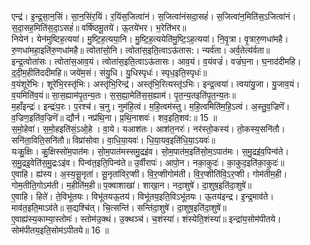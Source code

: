 

  
एन्द्र॑। इ॒न्द्र॒सा॒न॒सिं। सा॒न॒सिंर॒यिं। र॒यिंस॒जित्वा॑नं। स॒जित्वा॑नंसदा॒सहं॑। स॒जित्वा॑न॒मिति॑स॒ऽजित्वा॑नं। स॒दा॒सह॒मिति॑स॒दा॒ऽसहं॑॥ वर्षि॑ष्ठमू॒तये॑। ऊ॒तये॑भर। भ॒रेति॑भर॥  
नियेन॑। येन॑मुष्टिह॒त्यया॑। मु॒ष्टि॒ह॒त्यया॒नि। मु॒ष्टि॒ह॒त्ययेति॑मु॒ष्टि॒ऽह॒त्यया॑। नि॒वृ॒त्रा। वृ॒त्रारु॒णधा॑महै। रु॒णधा॑महा॒इति॑रु॒णधा॑महै॥ त्वोता॑सो॒नि। त्वोता॑स॒इति॒त्वाऽऊ॑तास:। न्यर्व॑ता। अर्व॒तेत्य॑र्वता॥  
इन्द्र॒त्वोता॑सः। त्वोता॑स॒आव॒यं। त्वोता॑स॒इति॒त्वाऽऊ॑तासः। आव॒यं। व॒यंवज्रं॑। वज्रं॑घ॒ना। घ॒नाद॑दीमहि। द॒दी॒म॒हीति॑ददीमहि॥ जये॑म॒सं। संयु॒धि। यु॒धिस्पृधः॑। स्पृध॒इति॒स्पृधः॑॥  
व॒यंशूरे॑भिः। शूरे॑भि॒रस्तृ॑भिः। अस्तृ॑भि॒रिन्द्र॑। अस्तृ॑भि॒रित्यस्तृ॑ऽभिः। इन्द्र॒त्वया॑। त्वया॑यु॒जा। यु॒जाव॒यं। व॒यमिति॑व॒यं॥ सा॒स॒ह्याम॑पृ॒त॒न्य॒तः। स॒स॒ह्या॒मेति॑स॒स॒ह्याम॑। पृ॒त॒न्य॒तइति॑पृ॒त॒न्य॒तः॥  
म॒हाँइन्द्रः॑। इन्द्रः॑प॒रः। प॒रश्च॑। च॒नु। नुम॑हि॒त्वं। म॒हि॒त्वम॑स्तु। म॒हि॒त्वमिति॑म॒हि॒ऽत्वं। अ॒स्तु॒व॒ज्रिणॆ॑। व॒ज्रिण॒इति॑व॒ज्रिणॆ॑॥ द्यौर्न। नप्र॑थि॒ना। प्र॒थि॒नाशवः॑। शव॒इति॒शव॑:॥ 15 ॥  
स॒मो॒हेवा॑। स॒मो॒हइति॑सं॒ऽओ॒हे । वा॒ये। यआश॑तः। आश॑त॒नरः॑। नर॑स्तो॒कस्य॑। तो॒कस्य॒सनि॑तौ। सनि॑ता॒विति॒सनि॑तौ॥ विप्रा॑सोवा। वा॒धि॒या॒यवः॑। धि॒या॒यव॒इति॑धि॒या॒ऽयवः॑॥  
यःकु॒क्षिः। कु॒क्षिस्सो॑म॒पात॑मः। सो॒म॒पात॑मस्समु॒द्रइ॑व। सो॒म॒पात॑म॒इति॑सो॒म॒ऽपात॑मः। स॒मु॒द्रइ॑व॒पिन्व॑ते। स॒मु॒द्रइ॒वेति॑स॒मु॒द्रःऽइ॑व। पिन्व॑त॒इति॒पिन्व॑ते॥ उ॒र्वीरापः॑। आपो॒न। नका॒कुदः॑। का॒कुद॒इति॑का॒कुदः॑॥  
ए॒वाहि। ह्य॑स्य। अ॒स्य॒सू॒नृता॑। सू॒नृता॑विर॒प्शी। वि॒र॒प्शीगोम॑ती। वि॒र॒प्शीति॑वि॒ऽर॒प्शी। गोम॑तीम॒ही। गोम॒तीति॒गोऽम॑ती। म॒हीति॑म॒ही॥ प॒क्वाशाखा॑। शाखा॒न। नदा॒शुषे॑। दा॒शुष॒इति॑दा॒शुषे॑॥  
ए॒वाहि। हिते॑। ते॒विभू॑तयः। विभू॑तयऊ॒तय॑। विभू॑तय॒इति॒विऽभू॑तयः। ऊ॒तय॑इन्द्र। इ॒न्द्र॒माव॑ते। माव॑त॒इति॒माऽव॑ते॥ स॒द्यश्चि॑त्। चि॒त्सन्ति॑। सन्ति॑दा॒शुषे॑। दा॒शुष॒इति॑दा॒शुषे॑॥  
ए॒वाह्य॑स्य॒काम्या॒स्तोमः॑। स्तोम॑उ॒क्थं। उ॒क्थञ्च॑। च॒शंस्या॑। शंस्येति॒शंस्या॑॥ इन्द्रा॑य॒सोम॑पीतये। सोम॑पीतय॒इति॒सोम॑ऽपीतये॥ 16 ॥  
